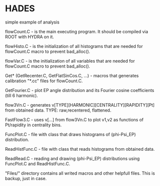 # HADES
simple example of analysis

flowCount.C - is the main executing program. It should be compiled via ROOT with HYDRA on it.

flowHisto.C - is the initialization of all histograms that are needed for flowCount.C macro to prevent bad_alloc().

flowVar.C - is the initialization of all variables that are needed for flowCount.C macro to prevent bad_alloc().

Get* (GetRecenter.C, GetFlatSinCos.C, ...) - macros that generates calibration "*.cc" files for flowCount.C.

GetFourier.C - plot EP angle distribution and its Fourier cosine coefficients (till 6 harmonic).

flow3Vn.C - generates v[TYPE][HARMONIC][CENTRALITY][RAPIDITY][Pt] from obtained data. TYPE: raw,recentered, flattened.

FastFlow3.C - uses v[...] from flow3Vn.C to plot v1,v2 as functions of Pt/rapidity in centrality bins.

FuncPlot.C - file with class that draws histograms of (phi-Psi_EP) distribution.

ReadHistFunc.C - file with class that reads histograms from obtained data.

ReadRead.C - reading and drawing (phi-Psi_EP) distributions using FuncPlot.C and ReadHistFunc.C.

"Files/" directory contains all writed macros and other helpfull files. This is backup, just in case.
